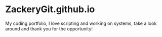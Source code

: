 # ZackeryGit.github.io
My coding portfolio, I love scripting and working on systems, take a look around and thank you for the opportunity!
